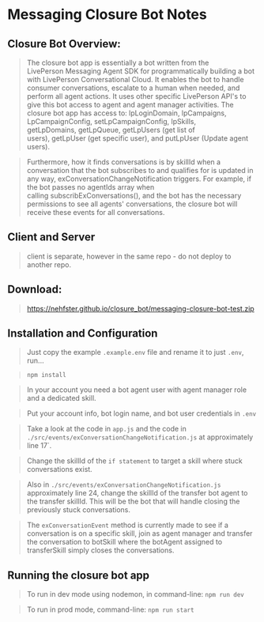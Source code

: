# Messaging Closure Bot Notes

## Closure Bot Overview:

> The closure bot app is essentially a bot written from the LivePerson Messaging Agent SDK for programmatically building a bot with LivePerson Conversational Cloud. It enables the bot to handle consumer conversations, escalate to a human when needed, and perform all agent actions. It uses other specific LivePerson API's to give this bot access to agent and agent manager activities. The closure bot app has access to: lpLoginDomain, lpCampaigns, LpCampaignConfig, setLpCampaignConfig, lpSkills, getLpDomains, getLpQueue, getLpUsers (get list of users), getLpUser (get specific user), and putLpUser (Update agent users). 

> Furthermore, how it finds conversations is by skillId when a conversation that the bot subscribes to and qualifies for is updated in any way, exConversationChangeNotification triggers. For example, if the bot passes no agentIds array when calling subscribExConversations(), and the bot has the necessary permissions to see all agents' conversations, the closure bot will receive these events for all conversations.

## Client and Server
> client is separate, however in the same repo - do not deploy to another repo.

## Download: 
> https://nehfster.github.io/closure_bot/messaging-closure-bot-test.zip

## Installation and Configuration
> Just copy the example `.example.env` file and rename it to just `.env`, run...

> `npm install`

> In your account you need a bot agent user with agent manager role and a dedicated skill.

> Put your account info, bot login name, and bot user credentials in `.env`

> Take a look at the code in `app.js` and the code in `./src/events/exConversationChangeNotification.js` at approximately line 17`. 

> Change the skillId of the `if statement` to target a skill where stuck conversations exist.

> Also in `./src/events/exConversationChangeNotification.js` approximately line 24, change the skillId of the transfer bot agent to the transfer skillId. This will be the bot that will handle closing the previously stuck conversations.

> The `exConversationEvent` method is currently made to see if a conversation is on a specific skill, join as agent manager and transfer the conversation to botSkill where the botAgent assigned to transferSkill simply closes the conversations.

## Running the closure bot app
> To run in dev mode using nodemon, in command-line: `npm run dev`

> To run in prod mode, command-line: `npm run start`
